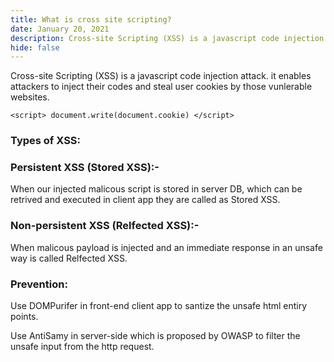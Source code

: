 ```yaml
---
title: What is cross site scripting?
date: January 20, 2021
description: Cross-site Scripting (XSS) is a javascript code injection attack.
hide: false
---
```



Cross-site Scripting (XSS) is a javascript code injection attack.
it enables attackers to inject their codes and steal user cookies by those vunlerable websites.


```
<script> document.write(document.cookie) </script>
```


### Types of XSS:

### Persistent XSS (Stored XSS):-

When our injected malicous script is stored in server DB, which can be retrived and executed in client app they are called as Stored XSS.

### Non-persistent XSS (Relfected XSS):-

When malicous payload is injected and an immediate response in an unsafe way is called Relfected XSS.

### Prevention:

Use DOMPurifer in front-end client app to santize the unsafe html entiry points.

Use AntiSamy in server-side which is proposed by OWASP  to filter the unsafe input from the http request.



